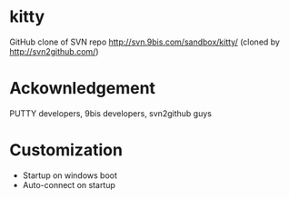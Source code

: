 # kitty
GitHub clone of SVN repo http://svn.9bis.com/sandbox/kitty/ (cloned by http://svn2github.com/)

# Ackownledgement
PUTTY developers, 9bis developers, svn2github guys

# Customization
* Startup on windows boot
* Auto-connect on startup

